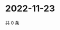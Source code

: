 # 2022-11-23

共 0 条

<!-- BEGIN WEIBO -->
<!-- 最后更新时间 Wed Nov 23 2022 17:14:28 GMT+0800 (China Standard Time) -->

<!-- END WEIBO -->

